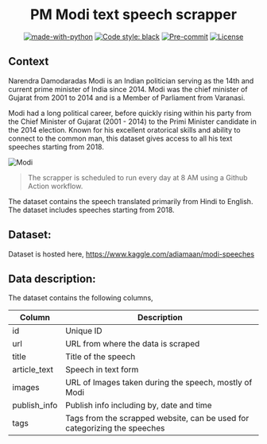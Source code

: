 <div align='center'>
  
# PM Modi text speech scrapper

[![made-with-python](https://img.shields.io/badge/Made%20with-Python-1f425f.svg)](https://www.python.org/)
[![Code style: black](https://img.shields.io/badge/code%20style-black-000000.svg)](https://github.com/psf/black)
[![Pre-commit](https://img.shields.io/badge/pre--commit-enabled-informational?logo=pre-commit&logoColor=white)](https://github.com/adiamaan92/modi-speech-scrapper/blob/master/.pre-commit-config.yaml)
[![License](https://img.shields.io/badge/License-MIT-informational.svg)](https://github.com/adiamaan92/modi-speech-scrapper/blob/master/MIT-LICENSE.txt)

</div>

## Context
Narendra Damodaradas Modi is an Indian politician serving as the 14th and current prime minister of India since 2014. Modi was the chief minister of Gujarat from 2001 to 2014 and is a Member of Parliament from Varanasi.

Modi had a long political career, before quickly rising within his party from the Chief Minister of Gujarat (2001 - 2014) to the Primi Minister candidate in the 2014 election. Known for his excellent oratorical skills and ability to connect to the common man, this dataset gives access to all his text speeches starting from 2018.

![Modi](https://images.hindustantimes.com/img/2021/09/04/550x309/PTI09-03-2021-000085B-0_1630691680953_1630739078395.jpg)

> The scrapper is scheduled to run every day at 8 AM using a Github Action workflow. 

The dataset contains the speech translated primarily from Hindi to English. The dataset includes speeches starting from 2018.

## Dataset:
Dataset is hosted here, https://www.kaggle.com/adiamaan/modi-speeches
## Data description:
The dataset contains the following columns,

| Column       | Description                                                               |
| ------------ | ------------------------------------------------------------------------- |
| id           | Unique ID                                                                 |
| url          | URL from where the data is scraped                                        |
| title        | Title of the speech                                                       |
| article_text | Speech in text form                                                       |
| images       | URL of Images taken during the speech, mostly of Modi                     |
| publish_info | Publish info including by, date and time                                  |
| tags         | Tags from the scrapped website, can be used for categorizing the speeches |

